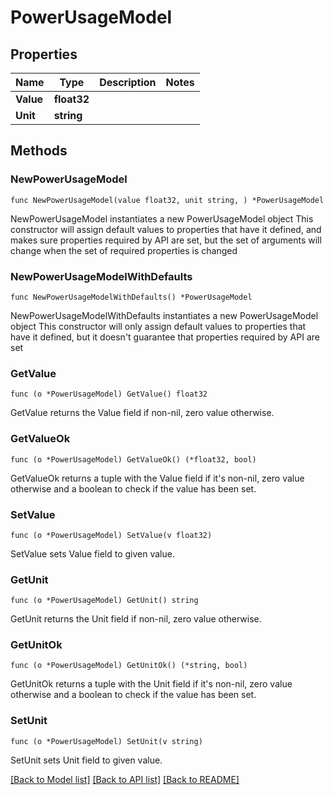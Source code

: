 # PowerUsageModel

## Properties

Name | Type | Description | Notes
------------ | ------------- | ------------- | -------------
**Value** | **float32** |  | 
**Unit** | **string** |  | 

## Methods

### NewPowerUsageModel

`func NewPowerUsageModel(value float32, unit string, ) *PowerUsageModel`

NewPowerUsageModel instantiates a new PowerUsageModel object
This constructor will assign default values to properties that have it defined,
and makes sure properties required by API are set, but the set of arguments
will change when the set of required properties is changed

### NewPowerUsageModelWithDefaults

`func NewPowerUsageModelWithDefaults() *PowerUsageModel`

NewPowerUsageModelWithDefaults instantiates a new PowerUsageModel object
This constructor will only assign default values to properties that have it defined,
but it doesn't guarantee that properties required by API are set

### GetValue

`func (o *PowerUsageModel) GetValue() float32`

GetValue returns the Value field if non-nil, zero value otherwise.

### GetValueOk

`func (o *PowerUsageModel) GetValueOk() (*float32, bool)`

GetValueOk returns a tuple with the Value field if it's non-nil, zero value otherwise
and a boolean to check if the value has been set.

### SetValue

`func (o *PowerUsageModel) SetValue(v float32)`

SetValue sets Value field to given value.


### GetUnit

`func (o *PowerUsageModel) GetUnit() string`

GetUnit returns the Unit field if non-nil, zero value otherwise.

### GetUnitOk

`func (o *PowerUsageModel) GetUnitOk() (*string, bool)`

GetUnitOk returns a tuple with the Unit field if it's non-nil, zero value otherwise
and a boolean to check if the value has been set.

### SetUnit

`func (o *PowerUsageModel) SetUnit(v string)`

SetUnit sets Unit field to given value.



[[Back to Model list]](../README.md#documentation-for-models) [[Back to API list]](../README.md#documentation-for-api-endpoints) [[Back to README]](../README.md)


